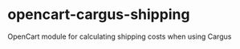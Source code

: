 opencart-cargus-shipping
========================

OpenCart module for calculating shipping costs when using Cargus